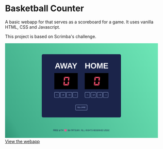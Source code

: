 # Basketball Counter
A basic webapp for that serves as a scoreboard for a game. It uses vanilla HTML, CSS and Javascript.

This project is based on Scrimba's challenge.

![](screen.png)
[View the webapp](https://gregarious-biscochitos-7c4564.netlify.app/)